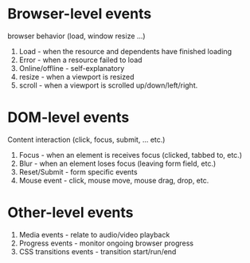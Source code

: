 # Browser-level events
browser behavior (load, window resize ...)

1. Load - when the resource and dependents have finished loading
2. Error - when a resource failed to load 
3. Online/offline - self-explanatory
4. resize - when a viewport is resized
5. scroll - when a viewport is scrolled up/down/left/right.

# DOM-level events

Content interaction (click, focus, submit, ... etc.)

1. Focus - when an element is receives focus (clicked, tabbed to, etc.)
2. Blur - when an element loses focus (leaving form field, etc.)
3. Reset/Submit - form specific events
4. Mouse event - click, mouse move, mouse drag, drop, etc.

# Other-level events

1. Media events - relate to audio/video playback
2. Progress events - monitor ongoing browser progress
3. CSS transitions events - transition start/run/end